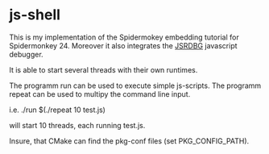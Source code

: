 js-shell
=======

This is my implementation of the Spidermokey embedding
tutorial for Spidermonkey 24. Moreover it also integrates
the [JSRDBG](https://github.com/swojtasiak/jsrdbg) javascript debugger.

It is able to start several threads with their own runtimes.

The programm run can be used to execute simple js-scripts.
The programm repeat can be used to multipy the command line
input.

i.e.
./run $(./repeat 10 test.js)

will start 10 threads, each running test.js.

Insure, that CMake can find the pkg-conf files (set PKG_CONFIG_PATH).
